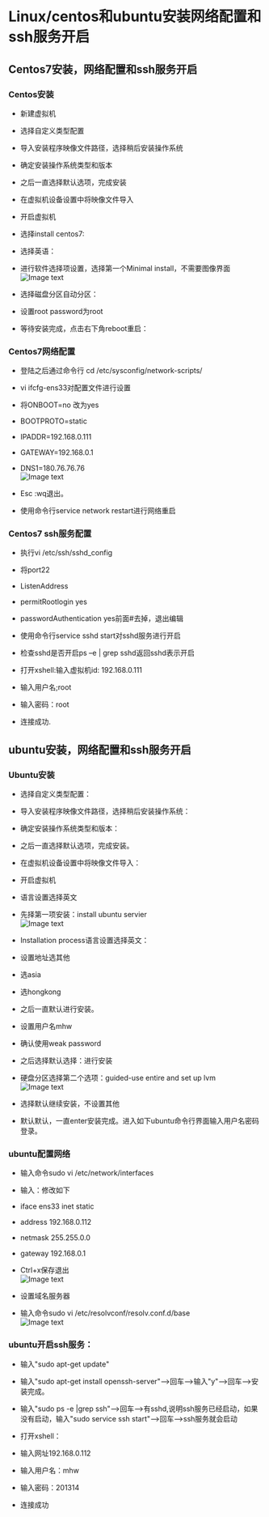 
# Linux/centos和ubuntu安装网络配置和ssh服务开启


## Centos7安装，网络配置和ssh服务开启


### Centos安装


* 新建虚拟机

* 选择自定义类型配置

* 导入安装程序映像文件路径，选择稍后安装操作系统

* 确定安装操作系统类型和版本

* 之后一直选择默认选项，完成安装

* 在虚拟机设备设置中将映像文件导入

* 开启虚拟机

* 选择install centos7:

* 选择英语：

* 进行软件选择项设置，选择第一个Minimal install，不需要图像界面<br>
![Image text]( https://raw.githubusercontent.com/muhongwei/train1/master/imgfloder/1.png)

* 选择磁盘分区自动分区：

* 设置root password为root

* 等待安装完成，点击右下角reboot重启：

### Centos7网络配置
* 登陆之后通过命令行 cd /etc/sysconfig/network-scripts/

* vi ifcfg-ens33对配置文件进行设置

* 将ONBOOT=no 改为yes

* BOOTPROTO=static

* IPADDR=192.168.0.111

* GATEWAY=192.168.0.1

* DNS1=180.76.76.76<br>
![Image text]( https://raw.githubusercontent.com/muhongwei/train1/master/imgfloder/2.png)

* Esc :wq退出。

* 使用命令行service network restart进行网络重启


### Centos7 ssh服务配置

* 执行vi /etc/ssh/sshd_config

* 将port22 

*   ListenAddress 

   *  permitRootlogin yes 
  
*   passwordAuthentication yes前面#去掉，退出编辑
  
* 使用命令行service sshd start对sshd服务进行开启

* 检查sshd是否开启ps –e | grep sshd返回sshd表示开启

* 打开xshell:输入虚拟机id: 192.168.0.111

* 输入用户名;root

* 输入密码：root

* 连接成功.

## ubuntu安装，网络配置和ssh服务开启

### Ubuntu安装

* 选择自定义类型配置：

* 导入安装程序映像文件路径，选择稍后安装操作系统：

* 确定安装操作系统类型和版本：

* 之后一直选择默认选项，完成安装。

* 在虚拟机设备设置中将映像文件导入：

* 开启虚拟机

* 语言设置选择英文

* 先择第一项安装：install ubuntu servier<br>
![Image text]( https://raw.githubusercontent.com/muhongwei/train1/master/imgfloder/3.png)

* Installation process语言设置选择英文：

* 设置地址选其他

* 选asia 

* 选hongkong
 
* 之后一直默认进行安装。

* 设置用户名mhw

* 确认使用weak password

* 之后选择默认选择：进行安装

* 硬盘分区选择第二个选项：guided-use entire and set up lvm<br>
![Image text]( https://raw.githubusercontent.com/muhongwei/train1/master/imgfloder/4.png)

* 选择默认继续安装，不设置其他

* 默认默认，一直enter安装完成。进入如下ubuntu命令行界面输入用户名密码登录。


### ubuntu配置网络

* 输入命令sudo vi /etc/network/interfaces

* 输入：修改如下

* iface ens33 inet static

* address 192.168.0.112

* netmask 255.255.0.0

* gateway 192.168.0.1

* Ctrl+x保存退出<br>
![Image text]( https://raw.githubusercontent.com/muhongwei/train1/master/imgfloder/5.png)

 
* 设置域名服务器

* 输入命令sudo vi /etc/resolvconf/resolv.conf.d/base<br>
![Image text]( https://raw.githubusercontent.com/muhongwei/train1/master/imgfloder/6.png)


### ubuntu开启ssh服务：
* 输入"sudo apt-get update"

* 输入"sudo apt-get install openssh-server"-->回车-->输入"y"-->回车-->安装完成。

* 输入"sudo ps -e |grep ssh"-->回车-->有sshd,说明ssh服务已经启动，如果没有启动，输入"sudo service ssh start"-->回车-->ssh服务就会启动

* 打开xshell：

* 输入网址192.168.0.112

* 输入用户名：mhw

* 输入密码：201314

* 连接成功


